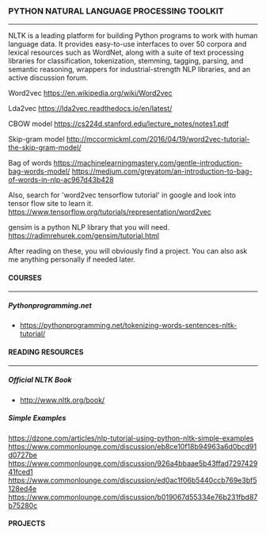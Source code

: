 ### PYTHON NATURAL LANGUAGE PROCESSING TOOLKIT 
----------------------------------------------
NLTK is a leading platform for building Python programs to work with human language data. It provides easy-to-use interfaces to over 50 corpora and lexical resources such as WordNet, along with a suite of text processing libraries for classification, tokenization, stemming, tagging, parsing, and semantic reasoning, wrappers for industrial-strength NLP libraries, and an active discussion forum.

Word2vec
https://en.wikipedia.org/wiki/Word2vec

Lda2vec
https://lda2vec.readthedocs.io/en/latest/

CBOW model
https://cs224d.stanford.edu/lecture_notes/notes1.pdf

Skip-gram model
http://mccormickml.com/2016/04/19/word2vec-tutorial-the-skip-gram-model/

Bag of words
https://machinelearningmastery.com/gentle-introduction-bag-words-model/
https://medium.com/greyatom/an-introduction-to-bag-of-words-in-nlp-ac967d43b428

Also, search for 'word2vec tensorflow tutorial' in google and look into tensor flow site to learn it.
https://www.tensorflow.org/tutorials/representation/word2vec

gensim is a python NLP library that you will need.
https://radimrehurek.com/gensim/tutorial.html

After reading on these, you will obviously find a project. You can also ask me anything personally if needed later.

#### COURSES
------------
##### Pythonprogramming.net
- https://pythonprogramming.net/tokenizing-words-sentences-nltk-tutorial/

#### READING RESOURCES
----------------------

##### Official NLTK Book
- http://www.nltk.org/book/

##### Simple Examples
https://dzone.com/articles/nlp-tutorial-using-python-nltk-simple-examples
https://www.commonlounge.com/discussion/eb8ce10f18b94963a6d0bcd91d0727be
https://www.commonlounge.com/discussion/926a4bbaae5b43ffad729742941fced1
https://www.commonlounge.com/discussion/ed0ac1f06b5440ccb769e3bf5128ed4e
https://www.commonlounge.com/discussion/b019067d55334e76b231fbd87b75280c

#### PROJECTS


